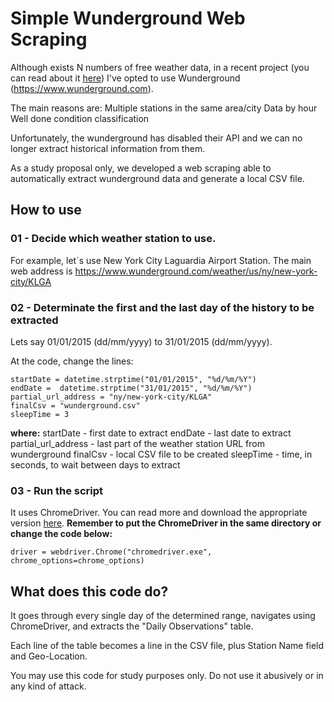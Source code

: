# Simple Wunderground Web Scraping 

Although exists N numbers of free weather data, in a recent project (you can read about it [here](https://github.com/rafa-rodriguess/ny_weather_impact_crash_uber_taxi)) I've opted to use Wunderground (https://www.wunderground.com).

The main reasons are:
Multiple stations in the same area/city
Data by hour
Well done condition classification

Unfortunately, the wunderground has disabled their API and we can no longer extract historical information from them.

As a study proposal only, we developed a web scraping able to automatically extract wunderground data and generate a local CSV file.

## How to use

### 01 - Decide which weather station to use.
For example, let´s use New York City Laguardia Airport Station.
The main web address is https://www.wunderground.com/weather/us/ny/new-york-city/KLGA

### 02 - Determinate the first and the last day of the history to be extracted
Lets say 01/01/2015 (dd/mm/yyyy) to 31/01/2015 (dd/mm/yyyy).

At the code, change the lines:

    startDate = datetime.strptime("01/01/2015", "%d/%m/%Y")
    endDate =  datetime.strptime("31/01/2015", "%d/%m/%Y")
    partial_url_address = "ny/new-york-city/KLGA"
    finalCsv = "wunderground.csv"
    sleepTime = 3

**where:**
startDate - first date to extract
endDate - last date to extract
partial_url_address - last part of the weather station URL from wunderground
finalCsv - local CSV file to be created
sleepTime - time, in seconds, to wait between days to extract

### 03 - Run the script

It uses ChromeDriver. You can read more and download the appropriate version [here](https://chromedriver.chromium.org/getting-started). **Remember to put the ChromeDriver in the same directory or change the code below:**

    driver = webdriver.Chrome("chromedriver.exe", chrome_options=chrome_options)

## What does this code do?

It goes through every single day of the determined range, navigates using ChromeDriver, and extracts the "Daily Observations"  table.

[](wunderground_table.GIF)


Each line of the table becomes a line in the CSV file, plus Station Name field and Geo-Location.

[](csvfile.GIF)

You may use this code for study purposes only. Do not use it abusively or in any kind of attack.
